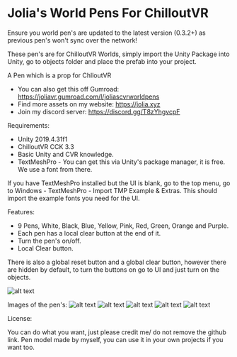 # Jolia's World Pens For ChilloutVR
Ensure you world pen's are updated to the latest version (0.3.2+) as previous pen's won't sync over the network!

These pen's are for ChilloutVR Worlds, simply import the Unity Package into Unity, go to objects folder and place the prefab into your project.

A Pen which is a prop for ChlloutVR

- You can also get this off Gumroad: https://joliavr.gumroad.com/l/joliascvrworldpens
- Find more assets on my website: https://jolia.xyz
- Join my discord server: https://discord.gg/T8zYhgvcpF

Requirements:

- Unity 2019.4.31f1
- ChilloutVR CCK 3.3
- Basic Unity and CVR knowledge.
- TextMeshPro - You can get this via Unity's package manager, it is free. We use a font from there.

If you have TextMeshPro installed but the UI is blank, go to the top menu, go to Windows - TextMeshPro - Import TMP Example & Extras. This should import the example fonts you need for the UI.

Features:

- 9 Pens, White, Black, Blue, Yellow, Pink, Red, Green, Orange and Purple.
- Each pen has a local clear button at the end of it.
- Turn the pen's on/off.
- Local Clear button.

There is also a global reset button and a global clear button, however there are hidden by default, to turn the buttons on go to UI and just turn on the objects.

![alt text](https://i.imgur.com/2AarESA.jpeg)


Images of the pen's:
![alt text](https://cloud.jolia.xyz/s/sa3iwEyQ5Zi8fCm/download/20220810125532_1.jpg)
![alt text](https://cloud.jolia.xyz/s/kPQdddfZGfwWZQC/download/20220810125541_1.jpg)
![alt text](https://cloud.jolia.xyz/s/fQiEbc5AfJAxm8N/download/20220810125546_1.jpg)
![alt text](https://cloud.jolia.xyz/s/ZW6KwBGjtmJawpM/download/20220810125549_1.jpg)
![alt text](https://cloud.jolia.xyz/s/AaHG5T2Ega58Lp2/download/20220810125600_1.jpg)

License:

You can do what you want, just please credit me/ do not remove the github link. Pen model made by myself, you can use it in your own projects if you want too.
